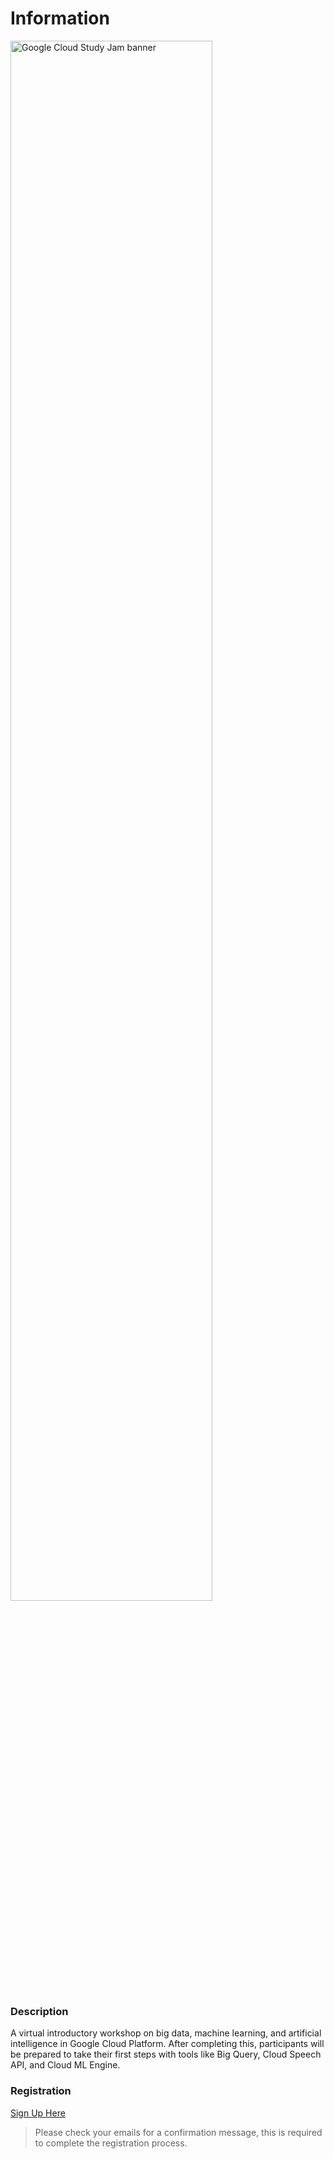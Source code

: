 # Information

<img src="https://null-assetz.netlify.com/images/main/GCP_StudyJam_Digital.png" 
    alt="Google Cloud Study Jam banner" 
    title="Google Cloud Study Jam - Baseline (Data, ML, AI)" 
    width="80%" height="auto"/>

### Description

A virtual introductory workshop on big data, machine learning, and artificial intelligence in Google Cloud Platform. After completing this, participants will be prepared to take their first steps with tools like Big Query, Cloud Speech API, and Cloud ML Engine.

### Registration

[Sign Up Here](https://mailchi.mp/8621a9cbc6cf/csj-20-online-1)

> Please check your emails for a confirmation message, this is required to complete the registration process.
